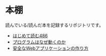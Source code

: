 # 本棚

読んでいる/読んだ本を記録するリポジトリです。

- [はじめて読む486](ReadForTheFirstTime486/ReadForTheFirstTime486.md)
- [プログラムはなぜ動くのか](WhyDoesTheProgramWork/WhyDoesTheProgramWork.md)
- [安全なWebアプリケーションの作り方](HowToCreateSafetyWebApplication/HowToCreateSafetyWebApplication.md)